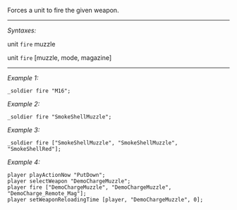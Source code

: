 Forces a unit to fire the given weapon.


---
*Syntaxes:*

unit `fire` muzzle

unit `fire` [muzzle, mode, magazine]

---
*Example 1:*

```sqf
_soldier fire "M16";
```

*Example 2:*

```sqf
_soldier fire "SmokeShellMuzzle";
```

*Example 3:*

```sqf
_soldier fire ["SmokeShellMuzzle", "SmokeShellMuzzle", "SmokeShellRed"];
```

*Example 4:*

```sqf
player playActionNow "PutDown";
player selectWeapon "DemoChargeMuzzle";
player fire ["DemoChargeMuzzle", "DemoChargeMuzzle", "DemoCharge_Remote_Mag"];
player setWeaponReloadingTime [player, "DemoChargeMuzzle", 0];
```